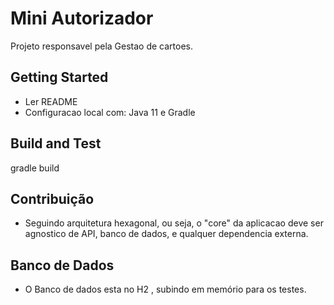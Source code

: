 # Mini Autorizador

Projeto responsavel pela Gestao de cartoes.

## Getting Started

- Ler README
- Configuracao local com: Java 11 e Gradle

## Build and Test

gradle build

## Contribuição

- Seguindo arquitetura hexagonal, ou seja, o "core" da aplicacao deve ser agnostico de API, banco de dados, e qualquer
  dependencia externa.

## Banco de Dados

- O Banco de dados esta no H2 , subindo em memório para os testes.
